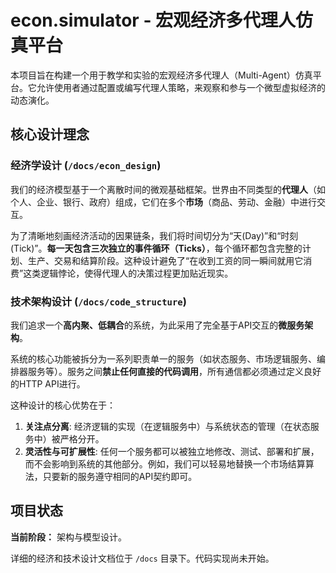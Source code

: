 # econ.simulator - 宏观经济多代理人仿真平台

本项目旨在构建一个用于教学和实验的宏观经济多代理人（Multi-Agent）仿真平台。它允许使用者通过配置或编写代理人策略，来观察和参与一个微型虚拟经济的动态演化。

## 核心设计理念

### 经济学设计 (`/docs/econ_design`)

我们的经济模型基于一个离散时间的微观基础框架。世界由不同类型的**代理人**（如个人、企业、银行、政府）组成，它们在多个**市场**（商品、劳动、金融）中进行交互。

为了清晰地刻画经济活动的因果链条，我们将时间切分为“天(Day)”和“时刻(Tick)”。**每一天包含三次独立的事件循环（Ticks）**，每个循环都包含完整的计划、生产、交易和结算阶段。这种设计避免了“在收到工资的同一瞬间就用它消费”这类逻辑悖论，使得代理人的决策过程更加贴近现实。

### 技术架构设计 (`/docs/code_structure`)

我们追求一个**高内聚、低耦合**的系统，为此采用了完全基于API交互的**微服务架构**。

系统的核心功能被拆分为一系列职责单一的服务（如状态服务、市场逻辑服务、编排器服务等）。服务之间**禁止任何直接的代码调用**，所有通信都必须通过定义良好的HTTP API进行。

这种设计的核心优势在于：
1.  **关注点分离**: 经济逻辑的实现（在逻辑服务中）与系统状态的管理（在状态服务中）被严格分开。
2.  **灵活性与可扩展性**: 任何一个服务都可以被独立地修改、测试、部署和扩展，而不会影响到系统的其他部分。例如，我们可以轻易地替换一个市场结算算法，只要新的服务遵守相同的API契约即可。

## 项目状态

**当前阶段：** 架构与模型设计。

详细的经济和技术设计文档位于 `/docs` 目录下。代码实现尚未开始。
